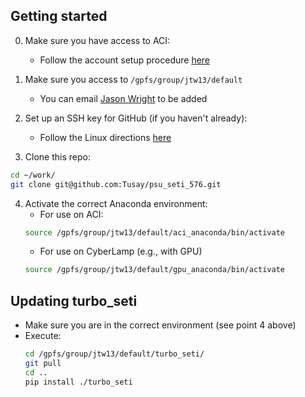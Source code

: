 ## Getting started

0. Make sure you have access to ACI:
   * Follow the account setup procedure [here](https://www.icds.psu.edu/computing-services/account-setup/)

1. Make sure you access to ```/gpfs/group/jtw13/default```
    * You can email [Jason Wright](mailto:astrowright@gmail.com) to be added

2. Set up an SSH key for GitHub (if you haven't already):
   * Follow the Linux directions [here](https://docs.github.com/en/free-pro-team@latest/github/authenticating-to-github/generating-a-new-ssh-key-and-adding-it-to-the-ssh-agent)

3. Clone this repo:
```bash
cd ~/work/
git clone git@github.com:Tusay/psu_seti_576.git
```

4. Activate the correct Anaconda environment:
    * For use on ACI:
    ```bash
    source /gpfs/group/jtw13/default/aci_anaconda/bin/activate
    ```
    * For use on CyberLamp (e.g., with GPU)
    ```bash
    source /gpfs/group/jtw13/default/gpu_anaconda/bin/activate
    ```

## Updating turbo_seti
* Make sure you are in the correct environment (see point 4 above)
* Execute:
    ```bash
    cd /gpfs/group/jtw13/default/turbo_seti/
    git pull
    cd ..
    pip install ./turbo_seti
    ```
